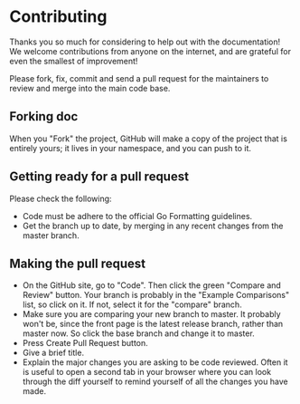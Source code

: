 # Contributing

Thanks you so much for considering to help out with the documentation! We welcome contributions from anyone on the internet, and are grateful for even the smallest of improvement!

Please fork, fix, commit and send a pull request for the maintainers to review and merge into the main code base.

## Forking doc
When you "Fork" the project, GitHub will make a copy of the project that is entirely yours; it lives in your namespace, and you can push to it.

## Getting ready for a pull request
Please check the following:

- Code must be adhere to the official Go Formatting guidelines.
- Get the branch up to date, by merging in any recent changes from the master branch.

## Making the pull request
- On the GitHub site, go to "Code". Then click the green "Compare and Review" button. Your branch is probably in the "Example Comparisons" list, so click on it. If not, select it for the "compare" branch.
- Make sure you are comparing your new branch to master. It probably won't be, since the front page is the latest release branch, rather than master now. So click the base branch and change it to master.
- Press Create Pull Request button.
- Give a brief title.
- Explain the major changes you are asking to be code reviewed. Often it is useful to open a second tab in your browser where you can look through the diff yourself to remind yourself of all the changes you have made.